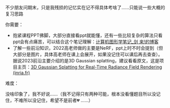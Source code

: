 

不少朋友问期末，只是我残损的记忆实在记不得具体考啥了……只能说一些大概的复习思路

你需要：

- 抱紧课程PPT佛脚，大部分直接看ppt就能懂，还有一些比较复杂的算法只看ppt会有点痛苦，可以结合这个笔记理解：[计算机图形学笔记_剑 来!的博客](https://blog.csdn.net/qq_38065509/category_9873936.html)
- 了解一些前沿知识，2022高老师做的主要是NeRF，ppt上时不时会提到（但大部分是图片，具体高老师在课上会展开，如果没记住可以课后再去查查）。据说2023前沿主要介绍的是3D Gaussian splatting，建议看看原文，这是项目主页：[3D Gaussian Splatting for Real-Time Radiance Field Rendering (inria.fr)](https://repo-sam.inria.fr/fungraph/3d-gaussian-splatting/)

难度：

没啥印象了，我不好说……（我不记得只有两种可能，根本没看懂题目所以没记住，不难所以没记住，希望不是前者:broken_heart: ……）



